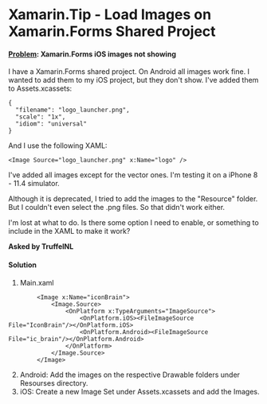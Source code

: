 ﻿# Xamarin.Tip - Load Images on Xamarin.Forms Shared Project

#### [Problem]: Xamarin.Forms iOS images not showing
I have a Xamarin.Forms shared project. On Android all images work fine. I wanted to add them to my iOS project, but they don't show. I've added them to Assets.xcassets:

```
{
  "filename": "logo_launcher.png",
  "scale": "1x",
  "idiom": "universal"
}
```

And I use the following XAML:

```
<Image Source="logo_launcher.png" x:Name="logo" />
```

I've added all images except for the vector ones. I'm testing it on a iPhone 8 - 11.4 simulator.

Although it is deprecated, I tried to add the images to the "Resource" folder. But I couldn't even select the .png files. So that didn't work either.

I'm lost at what to do. Is there some option I need to enable, or something to include in the XAML to make it work?

**Asked by TruffelNL**

#### Solution

1. Main.xaml
```
        <Image x:Name="iconBrain">
            <Image.Source>
                <OnPlatform x:TypeArguments="ImageSource">
                    <OnPlatform.iOS><FileImageSource File="IconBrain"/></OnPlatform.iOS>
                    <OnPlatform.Android><FileImageSource File="ic_brain"/></OnPlatform.Android>
                </OnPlatform>
            </Image.Source>
        </Image>
```

2. Android: Add the images on the respective Drawable folders under Resourses directory.
3. iOS: Create a new Image Set under Assets.xcassets and add the Images.


[//]: #
   [Problem]: <https://stackoverflow.com/q/52301067/10341660>
